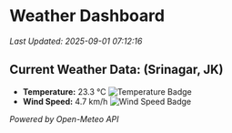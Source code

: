 
# Weather Dashboard

_Last Updated: 2025-09-01 07:12:16_

## Current Weather Data: (Srinagar, JK)
- **Temperature:** 23.3 °C ![Temperature Badge](https://img.shields.io/badge/Temperature-Medium%20Temp-green)
- **Wind Speed:** 4.7 km/h ![Wind Speed Badge](https://img.shields.io/badge/Wind%20Speed-Light%20Wind-blue)

*Powered by Open-Meteo API*
